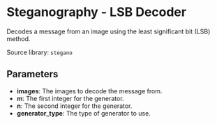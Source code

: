 # Steganography - LSB Decoder

Decodes a message from an image using the least significant bit (LSB) method.

Source library: `stegano`

## Parameters

- **images**: The images to decode the message from.
- **m**: The first integer for the generator.
- **n**: The second integer for the generator.
- **generator_type**: The type of generator to use.